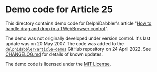 # Demo code for Article 25

This directory contains demo code for DelphiDabbler's article "[How to handle drag and drop in a TWebBrowser control](https://delphidabbler.com/articles/article-25)".

The demo was not originally developed under version control. It's last update was on 20 May 2007. The code was added to the [`delphidabbler/article-demos`](https://github.com/delphidabbler/article-demos) GitHub repository on 24 April 2022. See [CHANGELOG.md](./CHANGELOG.md) for details of known updates.

The demo code is licensed under the [MIT License](https://github.com/delphidabbler/article-demos/blob/master/LICENSE.md).
